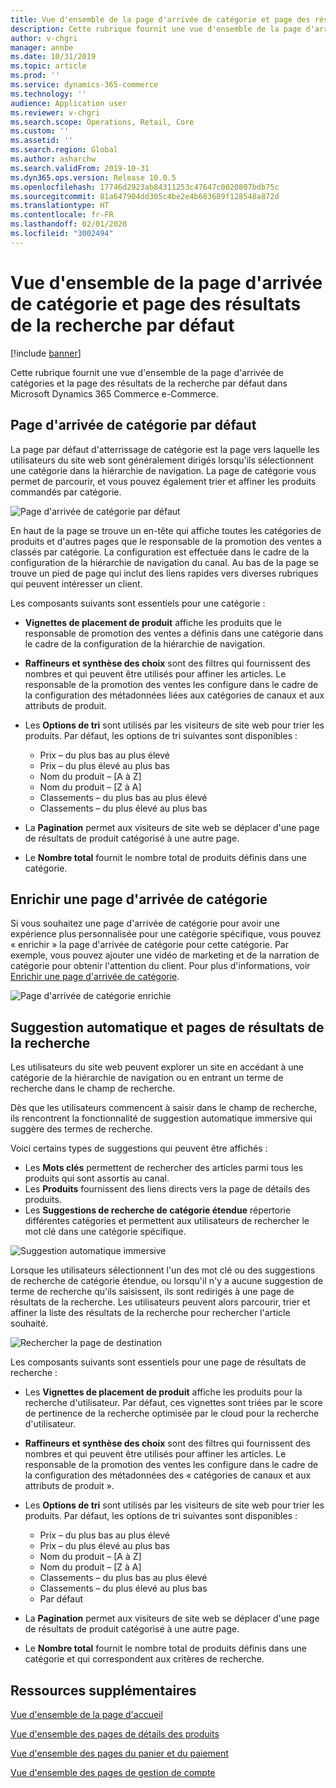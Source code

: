 ```yaml
---
title: Vue d'ensemble de la page d'arrivée de catégorie et page des résultats de la recherche par défaut
description: Cette rubrique fournit une vue d'ensemble de la page d'arrivée de catégories et la page des résultats de la recherche par défaut dans Dynamics 365 Commerce.
author: v-chgri
manager: annbe
ms.date: 10/31/2019
ms.topic: article
ms.prod: ''
ms.service: dynamics-365-commerce
ms.technology: ''
audience: Application user
ms.reviewer: v-chgri
ms.search.scope: Operations, Retail, Core
ms.custom: ''
ms.assetid: ''
ms.search.region: Global
ms.author: asharchw
ms.search.validFrom: 2019-10-31
ms.dyn365.ops.version: Release 10.0.5
ms.openlocfilehash: 17746d2923ab84311253c47647c0020807bdb75c
ms.sourcegitcommit: 81a647904dd305c4be2e4b683689f128548a872d
ms.translationtype: HT
ms.contentlocale: fr-FR
ms.lasthandoff: 02/01/2020
ms.locfileid: "3002494"
---
```

# <a name="overview-of-default-category-landing-page-and-search-results-page"></a>Vue d'ensemble de la page d'arrivée de catégorie et page des résultats de la recherche par défaut


[!include [banner](includes/banner.md)]

Cette rubrique fournit une vue d'ensemble de la page d'arrivée de catégories et la page des résultats de la recherche par défaut dans Microsoft Dynamics 365 Commerce e-Commerce.

## <a name="default-category-landing-page"></a>Page d'arrivée de catégorie par défaut

La page par défaut d'atterrissage de catégorie est la page vers laquelle les utilisateurs du site web sont généralement dirigés lorsqu'ils sélectionnent une catégorie dans la hiérarchie de navigation. La page de catégorie vous permet de parcourir, et vous pouvez également trier et affiner les produits commandés par catégorie.

![Page d'arrivée de catégorie par défaut](./media/SimpleCategoryLandingDressCategory.png)

En haut de la page se trouve un en-tête qui affiche toutes les catégories de produits et d'autres pages que le responsable de la promotion des ventes a classés par catégorie. La configuration est effectuée dans le cadre de la configuration de la hiérarchie de navigation du canal. Au bas de la page se trouve un pied de page qui inclut des liens rapides vers diverses rubriques qui peuvent intéresser un client.

Les composants suivants sont essentiels pour une catégorie :

- **Vignettes de placement de produit** affiche les produits que le responsable de promotion des ventes a définis dans une catégorie dans le cadre de la configuration de la hiérarchie de navigation.
- **Raffineurs et synthèse des choix** sont des filtres qui fournissent des nombres et qui peuvent être utilisés pour affiner les articles. Le responsable de la promotion des ventes les configure dans le cadre de la configuration des métadonnées liées aux catégories de canaux et aux attributs de produit.
- Les **Options de tri** sont utilisés par les visiteurs de site web pour trier les produits. Par défaut, les options de tri suivantes sont disponibles :

    - Prix – du plus bas au plus élevé
    - Prix – du plus élevé au plus bas
    - Nom du produit – \[A à Z\]
    - Nom du produit – \[Z à A\]
    - Classements – du plus bas au plus élevé
    - Classements – du plus élevé au plus bas

- La **Pagination** permet aux visiteurs de site web se déplacer d'une page de résultats de produit catégorisé à une autre page.
- Le **Nombre total** fournit le nombre total de produits définis dans une catégorie.

## <a name="enrich-a-category-landing-page"></a>Enrichir une page d'arrivée de catégorie

Si vous souhaitez une page d'arrivée de catégorie pour avoir une expérience plus personnalisée pour une catégorie spécifique, vous pouvez « enrichir » la page d'arrivée de catégorie pour cette catégorie. Par exemple, vous pouvez ajouter une vidéo de marketing et de la narration de catégorie pour obtenir l'attention du client. Pour plus d'informations, voir [Enrichir une page d'arrivée de catégorie](enrich-category-page.md).

![Page d'arrivée de catégorie enrichie](./media/CategoryLandingPages.png)

## <a name="auto-suggest-and-search-results-pages"></a>Suggestion automatique et pages de résultats de la recherche

Les utilisateurs du site web peuvent explorer un site en accédant à une catégorie de la hiérarchie de navigation ou en entrant un terme de recherche dans le champ de recherche.

Dès que les utilisateurs commencent à saisir dans le champ de recherche, ils rencontrent la fonctionnalité de suggestion automatique immersive qui suggère des termes de recherche.

Voici certains types de suggestions qui peuvent être affichés :

- Les **Mots clés** permettent de rechercher des articles parmi tous les produits qui sont assortis au canal.
- Les **Produits** fournissent des liens directs vers la page de détails des produits.
- Les **Suggestions de recherche de catégorie étendue** répertorie différentes catégories et permettent aux utilisateurs de rechercher le mot clé dans une catégorie spécifique.

![Suggestion automatique immersive](./media/ImmersiveAutoSuggestUX.png)

Lorsque les utilisateurs sélectionnent l'un des mot clé ou des suggestions de recherche de catégorie étendue, ou lorsqu'il n'y a aucune suggestion de terme de recherche qu'ils saisissent, ils sont redirigés à une page de résultats de la recherche. Les utilisateurs peuvent alors parcourir, trier et affiner la liste des résultats de la recherche pour rechercher l'article souhaité.

![Rechercher la page de destination](./media/SearchLanding.png)

Les composants suivants sont essentiels pour une page de résultats de recherche :

- Les **Vignettes de placement de produit** affiche les produits pour la recherche d'utilisateur. Par défaut, ces vignettes sont triées par le score de pertinence de la recherche optimisée par le cloud pour la recherche d'utilisateur.
- **Raffineurs et synthèse des choix** sont des filtres qui fournissent des nombres et qui peuvent être utilisés pour affiner les articles. Le responsable de la promotion des ventes les configure dans le cadre de la configuration des métadonnées des « catégories de canaux et aux attributs de produit ».
- Les **Options de tri** sont utilisés par les visiteurs de site web pour trier les produits. Par défaut, les options de tri suivantes sont disponibles :

    - Prix – du plus bas au plus élevé
    - Prix – du plus élevé au plus bas
    - Nom du produit – \[A à Z\]
    - Nom du produit – \[Z à A\]
    - Classements – du plus bas au plus élevé
    - Classements – du plus élevé au plus bas
    - Par défaut

- La **Pagination** permet aux visiteurs de site web se déplacer d'une page de résultats de produit catégorisé à une autre page.
- Le **Nombre total** fournit le nombre total de produits définis dans une catégorie et qui correspondent aux critères de recherche.

## <a name="additional-resources"></a>Ressources supplémentaires

[Vue d'ensemble de la page d'accueil](quick-tour-home-page.md)

[Vue d'ensemble des pages de détails des produits](quick-tour-pdp.md)

[Vue d'ensemble des pages du panier et du paiement](quick-tour-cart-checkout.md)

[Vue d'ensemble des pages de gestion de compte](quick-tour-account-management.md)

